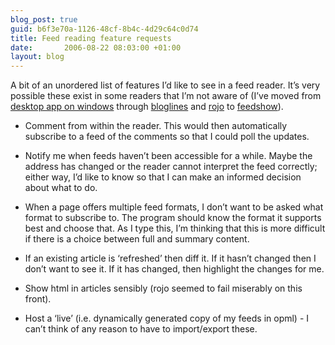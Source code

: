 ```yaml
---
blog_post: true
guid: b6f3e70a-1126-48cf-8b4c-4d29c64c0d74
title: Feed reading feature requests
date:       2006-08-22 08:03:00 +01:00
layout: blog
---
```


A bit of an unordered list of features I’d like to see in a feed reader.
It’s very possible these exist in some readers that I’m not aware of
(I’ve moved from [desktop app on windows](http://www.sharpreader.net/)
through [bloglines](http://bloglines.com/) and
[rojo](http://www.rojo.com) to [feedshow](http://www.feedshow.com)).

-   Comment from within the reader. This would then automatically
    subscribe to a feed of the comments so that I could poll the
    updates.

<!-- -->

-   Notify me when feeds haven’t been accessible for a while. Maybe the
    address has changed or the reader cannot interpret the feed
    correctly; either way, I’d like to know so that I can make an
    informed decision about what to do.

<!-- -->

-   When a page offers multiple feed formats, I don’t want to be asked
    what format to subscribe to. The program should know the format it
    supports best and choose that. As I type this, I’m thinking that
    this is more difficult if there is a choice between full and summary
    content.

<!-- -->

-   If an existing article is ‘refreshed’ then diff it. If it hasn’t
    changed then I don’t want to see it. If it has changed, then
    highlight the changes for me.

<!-- -->

-   Show html in articles sensibly (rojo seemed to fail miserably on
    this front).

<!-- -->

-   Host a ‘live’ (i.e. dynamically generated copy of my feeds in
    opml) - I can’t think of any reason to have to import/export these.
